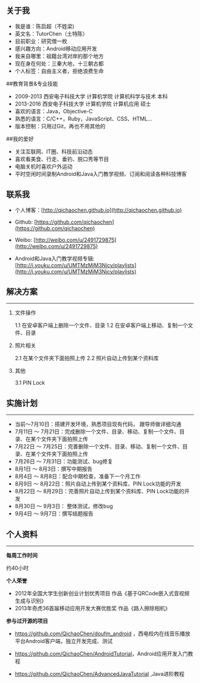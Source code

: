 ## 关于我

* 我是谁：陈启超（不姓梁)
* 英文名：TutorChen（土特陈）
* 目前职业：研究僧一枚
* 感兴趣方向：Android移动应用开发
* 我来自哪里：祖籍台湾对岸的那个地方
* 现在身在何处：三秦大地，十三朝古都
* 个人标签：自由主义者，拒绝浪费生命

##教育背景&专业技能

* 2009-2013 西安电子科技大学 计算机学院 计算机科学与技术  本科
* 2013-2016 西安电子科技大学 计算机学院 计算机应用 硕士
* 喜欢的语言：Java，Objective-C
* 熟悉的语言：C/C++，Ruby，JavaScript、CSS、HTML...
* 版本控制：只用过Git，再也不用其他的

##我的爱好

* 关注互联网、IT圈、科技前沿动态
* 喜欢看美食、行走、垂钓、脱口秀等节目
* 电脑关机时喜欢户外运动
* 平时空闲时间录制Android和Java入门教学视频、订阅和阅读各种科技博客

## 联系我

* 个人博客：[http://qichaochen.github.io](http://qichaochen.github.io)

* Github: [https://github.com/qichaochen](https://github.com/qichaochen)

* Weibo: [http://weibo.com/u/2491729875](http://weibo.com/u/2491729875)

* Android和Java入门教学视频专辑: [http://i.youku.com/u/UMTMzMjM3Njcy/playlists](http://i.youku.com/u/UMTMzMjM3Njcy/playlists)

## 解决方案 
----

1. 文件操作

	1.1 在安卓客户端上删除一个文件、目录
	1.2 在安卓客户端上移动、复制一个文件、目录

2. 照片相关

	2.1 在某个文件夹下面拍照上传
	2.2 照片自动上传到某个资料库

3. 其他

	3.1 PIN Lock

## 实施计划
----

- 当前～7月10日：搭建开发环境，熟悉项目现有代码， 跟导师做详细沟通
- 7月11日 ～ 7月21日：完成删除一个文件、目录、移动、复制一个文件、目录、在某个文件夹下面拍照上传
- 7月22日 ～ 7月25日：完善删除一个文件、目录、移动、复制一个文件、目录、在某个文件夹下面拍照上传
- 7月26日 ～ 7月31日：功能测试、bug修复
- 8月1日 ～ 8月3日：撰写中期报告
- 8月4日 ～ 8月8日：配合中期检查，准备下一个月工作
- 8月9日 ～ 8月22日：照片自动上传到某个资料库、PIN Lock功能的开发
- 8月22日 ～ 8月29日：完善照片自动上传到某个资料库、PIN Lock功能的开发
- 8月30日 ～ 9月3日： 整体测试，修改bug
- 9月4日 ～ 9月7日：撰写结题报告

## 个人资料
----

**每周工作时间**

约40小时

**个人荣誉**

- 2012年全国大学生创新创业计划优秀项目 作品《基于QRCode嵌入式音视频生成与识别》
- 2013年奇虎36首届移动应用开发大赛优胜奖 作品《路人擦除相机》

**参与过开源的项目**

- <https://github.com/QichaoChen/doufm_android> ，西电校内在线音乐播放平台Android客户端，独立开发完成、测试

- <https://github.com/QichaoChen/AndroidTutorial>，Android应用开发入门教程

- <https://github.com/QichaoChen/AdvancedJavaTutorial> ,Java进阶教程


